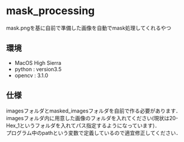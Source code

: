 # mask_processing
mask.pngを基に自前で準備した画像を自動でmask処理してくれるやつ

## 環境
- MacOS High Sierra
- python : version3.5
- opencv : 3.1.0

## 仕様
imagesフォルダとmasked_imagesフォルダを自前で作る必要があります．  
imagesフォルダ内に用意した画像のフォルダを入れてください(現状は20-Hex_1というフォルダを入れてパス指定するようになっています)．  
プログラム中のpathという変数で定義しているので適宜修正してください．
